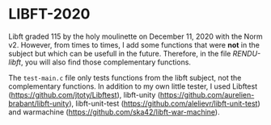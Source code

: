 # LIBFT-2020

Libft graded 115 by the holy moulinette on December 11, 2020 with the Norm v2. However, from times to times, I add some functions that were **not** in the subject but which can be usefull in the future. Therefore, in the file *RENDU-libft*, you will also find those complementary functions.

The `test-main.c` file only tests functions from the libft subject, not the complementary functions. In addition to my own little tester, I used Libftest (https://github.com/jtoty/Libftest), libft-unity (https://github.com/aurelien-brabant/libft-unity), libft-unit-test (https://github.com/alelievr/libft-unit-test) and warmachine (https://github.com/ska42/libft-war-machine).
